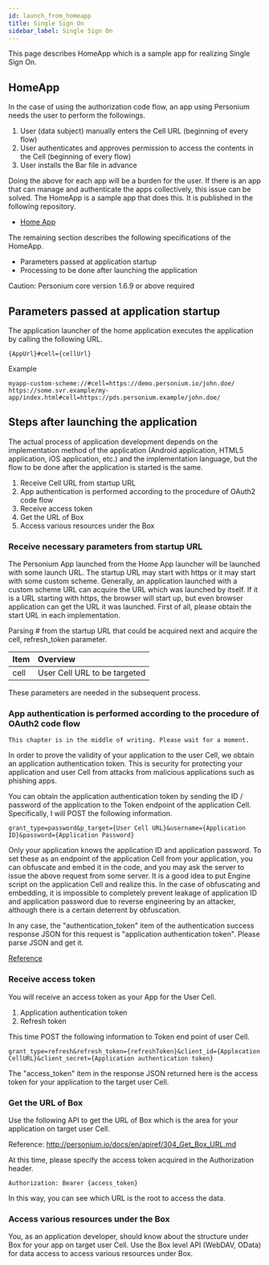```yaml
---
id: launch_from_homeapp
title: Single Sign On
sidebar_label: Single Sign On
---
```


This page describes HomeApp which is a sample app for realizing Single Sign On.

## HomeApp

In the case of using the authorization code flow, an app using Personium needs the user to perform the followings.

1. User (data subject) manually enters the Cell URL (beginning of every flow)
2. User authenticates and approves permission to access the contents in the Cell (beginning of every flow)
3. User installs the Bar file in advance

Doing the above for each app will be a burden for the user. If there is an app that can manage and authenticate the apps collectively, this issue can be solved. The HomeApp is a sample app that does this. It is published in the following repository.

* [Home App](https://github.com/personium/app-cc-home)

The remaining section describes the following specifications of the HomeApp.

* Parameters passed at application startup
* Processing to be done after launching the application

Caution: Personium core version 1.6.9 or above required

## Parameters passed at application startup

The application launcher of the home application executes the application by calling the following URL.  

    {AppUrl}#cell={cellUrl}

Example

    myapp-custom-scheme://#cell=https://demo.personium.io/john.doe/
    https://some.svr.example/my-app/index.html#cell=https://pds.personium.example/john.doe/

## Steps after launching the application

The actual process of application development depends on the implementation method of the application (Android application, HTML5 application, iOS application, etc.) and the implementation language, but the flow to be done after the application is started is the same.  

1. Receive Cell URL from startup URL
1. App authentication is performed according to the procedure of OAuth2 code flow
1. Receive access token
1. Get the URL of Box
1. Access various resources under the Box

### Receive necessary parameters from startup URL

The Personium App launched from the Home App launcher will be launched with some launch URL. The startup URL may start with https or it may start with some custom scheme. Generally, an application launched with a custom scheme URL can acquire the URL which was launched by itself. If it is a URL starting with https, the browser will start up, but even browser application can get the URL it was launched. First of all, please obtain the start URL in each implementation.  

Parsing # from the startup URL that could be acquired next and acquire the cell, refresh_token parameter.  

|Item|Overview|
|:--|:--|
|cell|User Cell URL to be targeted|

These parameters are needed in the subsequent process.

### App authentication is performed according to the procedure of OAuth2 code flow

` This chapter is in the middle of writing. Please wait for a moment. `

In order to prove the validity of your application to the user Cell, we obtain an application authentication token. This is security for protecting your application and user Cell from attacks from malicious applications such as phishing apps.  

You can obtain the application authentication token by sending the ID / password of the application to the Token endpoint of the application Cell. Specifically, I will POST the following information.

    grant_type=password&p_target={User Cell URL}&username={Application ID}&password={Application Password}

Only your application knows the application ID and application password. To set these as an endpoint of the application Cell from your application, you can obfuscate and embed it in the code, and you may ask the server to issue the above request from some server. It is a good idea to put Engine script on the application Cell and realize this. In the case of obfuscating and embedding, it is impossible to completely prevent leakage of application ID and application password due to reverse engineering by an attacker, although there is a certain deterrent by obfuscation.  

In any case, the "authentication_token" item of the authentication success response JSON for this request is "application authentication token". Please parse JSON and get it.  

[Reference](../apiref/293_OAuth2_Token_Endpoint.md)

### Receive access token

You will receive an access token as your App for the User Cell.  

1. Application authentication token
1. Refresh token  

This time POST the following information to Token end point of user Cell.  

    grant_type=refresh&refresh_token={refreshToken}&client_id={Applecation CellURL}&client_secret={Application authentication token}

The "access_token" item in the response JSON returned here is the access token for your application to the target user Cell.

### Get the URL of Box

Use the following API to get the URL of Box which is the area for your application on target user Cell.  

Reference: http://personium.io/docs/en/apiref/304_Get_Box_URL.md

At this time, please specify the access token acquired in the Authorization header.  

    Authorization: Bearer {access_token}

In this way, you can see which URL is the root to access the data.

### Access various resources under the Box

You, as an application developer, should know about the structure under Box for your app on target user Cell. Use the Box level API (WebDAV, OData) for data access to access various resources under Box.
